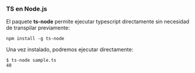 ### TS en Node.js

El paquete **ts-node** permite ejecutar typescript directamente sin necesidad de transpilar previamente:

```shell
npm install -g ts-node
```

Una vez instalado, podremos ejecutar directamente:
```shell
$ ts-node sample.ts
40
```








